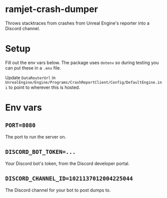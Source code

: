 # ramjet-crash-dumper

Throws stacktraces from crashes from Unreal Engine's reporter into a Discord channel.

# Setup

Fill out the env vars below. The package uses `dotenv` so during testing you can put these in a `.env` file.

Update `DataRouterUrl` in `UnrealEngine/Engine/Programs/CrashReportClient/Config/DefaultEngine.ini` to point to wherever this is hosted.

# Env vars

## `PORT=8080`

The port to run the server on.

## `DISCORD_BOT_TOKEN=...`

Your Discord bot's token, from the Discord developer portal.

## `DISCORD_CHANNEL_ID=1021137012004225044`

The Discord channel for your bot to post dumps to.
